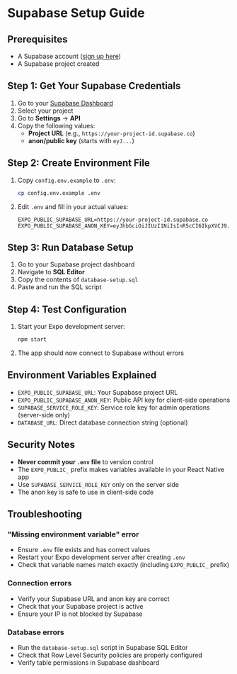 # Supabase Setup Guide

## Prerequisites
- A Supabase account ([sign up here](https://supabase.com))
- A Supabase project created

## Step 1: Get Your Supabase Credentials

1. Go to your [Supabase Dashboard](https://app.supabase.com)
2. Select your project
3. Go to **Settings** → **API**
4. Copy the following values:
   - **Project URL** (e.g., `https://your-project-id.supabase.co`)
   - **anon/public key** (starts with `eyJ...`)

## Step 2: Create Environment File

1. Copy `config.env.example` to `.env`:
   ```bash
   cp config.env.example .env
   ```

2. Edit `.env` and fill in your actual values:
   ```env
   EXPO_PUBLIC_SUPABASE_URL=https://your-project-id.supabase.co
   EXPO_PUBLIC_SUPABASE_ANON_KEY=eyJhbGciOiJIUzI1NiIsInR5cCI6IkpXVCJ9...
   ```

## Step 3: Run Database Setup

1. Go to your Supabase project dashboard
2. Navigate to **SQL Editor**
3. Copy the contents of `database-setup.sql`
4. Paste and run the SQL script

## Step 4: Test Configuration

1. Start your Expo development server:
   ```bash
   npm start
   ```

2. The app should now connect to Supabase without errors

## Environment Variables Explained

- `EXPO_PUBLIC_SUPABASE_URL`: Your Supabase project URL
- `EXPO_PUBLIC_SUPABASE_ANON_KEY`: Public API key for client-side operations
- `SUPABASE_SERVICE_ROLE_KEY`: Service role key for admin operations (server-side only)
- `DATABASE_URL`: Direct database connection string (optional)

## Security Notes

- **Never commit your `.env` file** to version control
- The `EXPO_PUBLIC_` prefix makes variables available in your React Native app
- Use `SUPABASE_SERVICE_ROLE_KEY` only on the server side
- The anon key is safe to use in client-side code

## Troubleshooting

### "Missing environment variable" error
- Ensure `.env` file exists and has correct values
- Restart your Expo development server after creating `.env`
- Check that variable names match exactly (including `EXPO_PUBLIC_` prefix)

### Connection errors
- Verify your Supabase URL and anon key are correct
- Check that your Supabase project is active
- Ensure your IP is not blocked by Supabase

### Database errors
- Run the `database-setup.sql` script in Supabase SQL Editor
- Check that Row Level Security policies are properly configured
- Verify table permissions in Supabase dashboard
